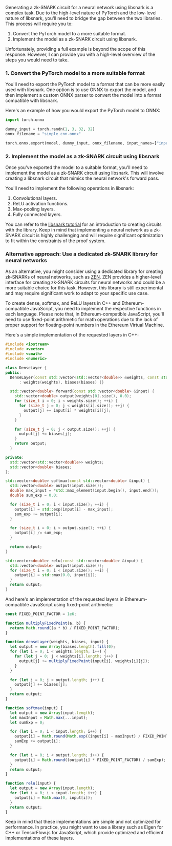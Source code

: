 Generating a zk-SNARK circuit for a neural network using libsnark is a complex task. Due to the high-level nature of PyTorch and the low-level nature of libsnark, you'll need to bridge the gap between the two libraries. This process will require you to:

1. Convert the PyTorch model to a more suitable format.
2. Implement the model as a zk-SNARK circuit using libsnark.

Unfortunately, providing a full example is beyond the scope of this response. However, I can provide you with a high-level overview of the steps you would need to take.

### 1. Convert the PyTorch model to a more suitable format

You'll need to export the PyTorch model to a format that can be more easily used with libsnark. One option is to use ONNX to export the model, and then implement a custom ONNX parser to convert the model into a format compatible with libsnark.

Here's an example of how you would export the PyTorch model to ONNX:

```python
import torch.onnx

dummy_input = torch.randn(1, 3, 32, 32)
onnx_filename = "simple_cnn.onnx"

torch.onnx.export(model, dummy_input, onnx_filename, input_names=["input"], output_names=["output"])
```

### 2. Implement the model as a zk-SNARK circuit using libsnark

Once you've exported the model to a suitable format, you'll need to implement the model as a zk-SNARK circuit using libsnark. This will involve creating a libsnark circuit that mimics the neural network's forward pass.

You'll need to implement the following operations in libsnark:

1. Convolutional layers.
2. ReLU activation functions.
3. Max-pooling layers.
4. Fully connected layers.

You can refer to the [libsnark tutorial](https://github.com/scipr-lab/libsnark-tutorial) for an introduction to creating circuits with the library. Keep in mind that implementing a neural network as a zk-SNARK circuit is highly challenging and will require significant optimization to fit within the constraints of the proof system.

### Alternative approach: Use a dedicated zk-SNARK library for neural networks

As an alternative, you might consider using a dedicated library for creating zk-SNARKs of neural networks, such as [ZEN](https://github.com/AdamISZ/zensnark). ZEN provides a higher-level interface for creating zk-SNARK circuits for neural networks and could be a more suitable choice for this task. However, this library is still experimental and may require significant work to adapt to your specific use case.


To create dense, softmax, and ReLU layers in C++ and Ethereum-compatible JavaScript, you need to implement the respective functions in each language. Please note that, in Ethereum-compatible JavaScript, you'll need to use fixed-point arithmetic for math operations due to the lack of proper support for floating-point numbers in the Ethereum Virtual Machine. 

Here's a simple implementation of the requested layers in C++:

```cpp
#include <iostream>
#include <vector>
#include <cmath>
#include <numeric>

class DenseLayer {
public:
  DenseLayer(const std::vector<std::vector<double>> &weights, const std::vector<double> &biases)
      : weights(weights), biases(biases) {}

  std::vector<double> forward(const std::vector<double> &input) {
    std::vector<double> output(weights[0].size(), 0.0);
    for (size_t i = 0; i < weights.size(); ++i) {
      for (size_t j = 0; j < weights[i].size(); ++j) {
        output[j] += input[i] * weights[i][j];
      }
    }

    for (size_t j = 0; j < output.size(); ++j) {
      output[j] += biases[j];
    }
    return output;
  }

private:
  std::vector<std::vector<double>> weights;
  std::vector<double> biases;
};

std::vector<double> softmax(const std::vector<double> &input) {
  std::vector<double> output(input.size());
  double max_input = *std::max_element(input.begin(), input.end());
  double sum_exp = 0.0;

  for (size_t i = 0; i < input.size(); ++i) {
    output[i] = std::exp(input[i] - max_input);
    sum_exp += output[i];
  }

  for (size_t i = 0; i < output.size(); ++i) {
    output[i] /= sum_exp;
  }

  return output;
}

std::vector<double> relu(const std::vector<double> &input) {
  std::vector<double> output(input.size());
  for (size_t i = 0; i < input.size(); ++i) {
    output[i] = std::max(0.0, input[i]);
  }
  return output;
}
```

And here's an implementation of the requested layers in Ethereum-compatible JavaScript using fixed-point arithmetic:

```javascript
const FIXED_POINT_FACTOR = 1e6;

function multiplyFixedPoint(a, b) {
  return Math.round((a * b) / FIXED_POINT_FACTOR);
}

function denseLayer(weights, biases, input) {
  let output = new Array(biases.length).fill(0);
  for (let i = 0; i < weights.length; i++) {
    for (let j = 0; j < weights[i].length; j++) {
      output[j] += multiplyFixedPoint(input[i], weights[i][j]);
    }
  }

  for (let j = 0; j < output.length; j++) {
    output[j] += biases[j];
  }
  return output;
}

function softmax(input) {
  let output = new Array(input.length);
  let maxInput = Math.max(...input);
  let sumExp = 0;

  for (let i = 0; i < input.length; i++) {
    output[i] = Math.round(Math.exp((input[i] - maxInput) / FIXED_POINT_FACTOR));
    sumExp += output[i];
  }

  for (let i = 0; i < output.length; i++) {
    output[i] = Math.round((output[i] * FIXED_POINT_FACTOR) / sumExp);
  }
  return output;
}

function relu(input) {
  let output = new Array(input.length);
  for (let i = 0; i < input.length; i++) {
    output[i] = Math.max(0, input[i]);
  }
  return output;
}
```

Keep in mind that these implementations are simple and not optimized for performance. In practice, you might want to use a library such as Eigen for C++ or TensorFlow.js for JavaScript, which provide optimized and efficient implementations of these layers.
